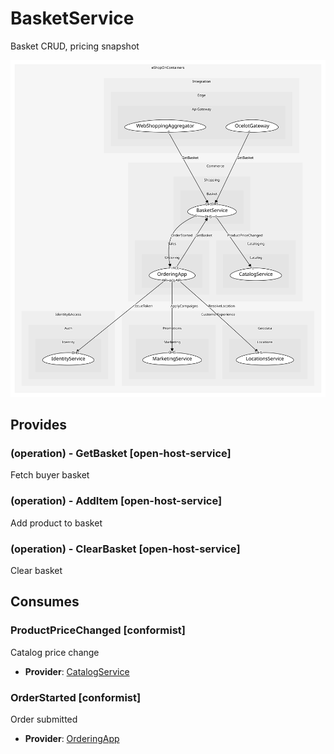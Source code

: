 


# BasketService
Basket CRUD, pricing snapshot

![consumablemap](./consumablemap.svg)

## Provides

### (operation) - GetBasket [open-host-service]
Fetch buyer basket

### (operation) - AddItem [open-host-service]
Add product to basket

### (operation) - ClearBasket [open-host-service]
Clear basket


## Consumes

### ProductPriceChanged [conformist]
Catalog price change
- **Provider**: [CatalogService](../../../../../cataloging/boundedcontexts/catalog/services/catalog_service/index.md)

### OrderStarted [conformist]
Order submitted
- **Provider**: [OrderingApp](../../../../../sales/boundedcontexts/ordering/services/ordering_app/index.md)

	
